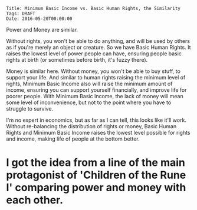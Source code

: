     Title: Minimum Basic Income vs. Basic Human Rights, the Similarity
    Tags: DRAFT
    Date: 2016-05-20T00:00:00

Power and Money are similar.

Without rights, you won't be able to do anything, and will be used by others as if you're merely an object or creature.
So we have Basic Human Rights.
It raises the lowest level of power people can have, ensuring people basic rights at birth (or sometimes before birth, it's fuzzy there).

Money is similar here.
Without money, you won't be able to buy stuff, to support your life.
And similar to human rights raising the minimum level of rights, Minimum Basic Income also will raise the minimum amount of income, ensuring you can support yourself financially, and improve life for poorer people.
With Minimum Basic Income, the lack of money will mean some level of inconvenience, but not to the point where you have to struggle to survive.

I'm no expert in economics, but as far as I can tell, this looks like it'll work.
Without re-balancing the distribution of rights or money, Basic Human Rights and Minimum Basic Income raises the lowest level possible for rights and income, making life of people at the bottom better.


# I got the idea from a line of the main protagonist of 'Children of the Rune I' comparing power and money with each other.
